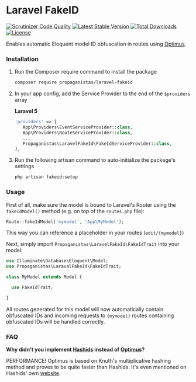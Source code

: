 # Laravel FakeID

[![Scrutinizer Code Quality](https://scrutinizer-ci.com/g/Propaganistas/Laravel-FakeId/badges/quality-score.png?b=master)](https://scrutinizer-ci.com/g/Propaganistas/Laravel-FakeId/?branch=master)
[![Latest Stable Version](https://poser.pugx.org/propaganistas/laravel-fakeid/v/stable)](https://packagist.org/packages/propaganistas/laravel-fakeid)
[![Total Downloads](https://poser.pugx.org/propaganistas/laravel-fakeid/downloads)](https://packagist.org/packages/propaganistas/laravel-fakeid)
[![License](https://poser.pugx.org/propaganistas/laravel-fakeid/license)](https://packagist.org/packages/propaganistas/laravel-fakeid)

Enables automatic Eloquent model ID obfuscation in routes using [Optimus](https://github.com/jenssegers/optimus).

### Installation

1. Run the Composer require command to install the package

    ```bash
    composer require propaganistas/laravel-fakeid
    ```

2. In your app config, add the Service Provider to the end of the `$providers` array

   **Laravel 5**
     ```php
    'providers' => [
        App\Providers\EventServiceProvider::class,
        App\Providers\RouteServiceProvider::class,
        ...
        Propaganistas\LaravelFakeId\FakeIdServiceProvider::class,
    ],
    ```

3. Run the following artisan command to auto-initialize the package's settings
    
    ```bash
    php artisan fakeid:setup
    ```

### Usage

First of all, make sure the model is bound to Laravel's Router using the `fakeIdModel()` method (e.g. on top of the `routes.php` file):

```php
Route::fakeIdModel('mymodel', 'App\MyModel');
```

This way you can reference a placeholder in your routes (`edit/{mymodel}`)

Next, simply import `Propaganistas\LaravelFakeId\FakeIdTrait` into your model:

```php
use Illuminate\Database\Eloquent\Model;
use Propaganistas\LaravalFakeId\FakeIdTrait;

class MyModel extends Model {

  use FakeIdTrait;

}
```

All routes generated for this model will now automatically contain obfuscated IDs and incoming requests to `{mymodel}` routes containing obfuscated IDs will be handled correctly.

### FAQ

**Why didn't you implement [Hashids](https://github.com/vinkla/hashids) instead of [Optimus](https://github.com/jenssegers/optimus)?**

PERFORMANCE!
Optimus is based on Knuth's multiplicative hashing method and proves to be quite faster than Hashids. It's even mentioned on Hashids' own [website](http://hashids.org/#alternatives).
